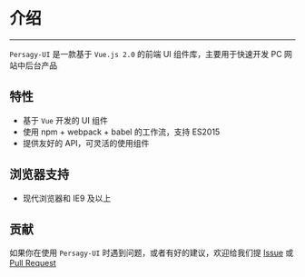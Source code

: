 # 介绍

----

`Persagy-UI` 是一款基于 `Vue.js 2.0` 的前端 UI 组件库，主要用于快速开发 PC 网站中后台产品

## 特性

- 基于 `Vue` 开发的 UI 组件
- 使用 npm + webpack + babel 的工作流，支持 ES2015
- 提供友好的 API，可灵活的使用组件

## 浏览器支持

- 现代浏览器和 IE9 及以上


## 贡献

如果你在使用 `Persagy-UI` 时遇到问题，或者有好的建议，欢迎给我们提 [Issue](https://github.com/VV-UI/VV-UI/issues) 或 [Pull Request](https://github.com/VV-UI/VV-UI/pulls)
